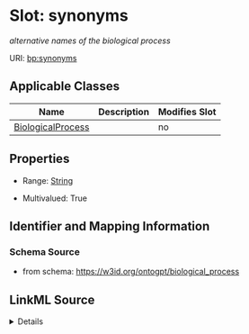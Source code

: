 

# Slot: synonyms


_alternative names of the biological process_



URI: [bp:synonyms](http://w3id.org/ontogpt/biological-process-templatesynonyms)



<!-- no inheritance hierarchy -->





## Applicable Classes

| Name | Description | Modifies Slot |
| --- | --- | --- |
| [BiologicalProcess](BiologicalProcess.md) |  |  no  |







## Properties

* Range: [String](String.md)

* Multivalued: True





## Identifier and Mapping Information







### Schema Source


* from schema: https://w3id.org/ontogpt/biological_process




## LinkML Source

<details>
```yaml
name: synonyms
description: alternative names of the biological process
from_schema: https://w3id.org/ontogpt/biological_process
rank: 1000
multivalued: true
alias: synonyms
owner: BiologicalProcess
domain_of:
- BiologicalProcess
range: string

```
</details>